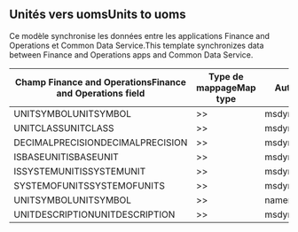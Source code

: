 ## <a name="units-to-uoms"></a><span data-ttu-id="d260e-101">Unités vers uoms</span><span class="sxs-lookup"><span data-stu-id="d260e-101">Units to uoms</span></span>

<span data-ttu-id="d260e-102">Ce modèle synchronise les données entre les applications Finance and Operations et Common Data Service.</span><span class="sxs-lookup"><span data-stu-id="d260e-102">This template synchronizes data between Finance and Operations apps and Common Data Service.</span></span>

<span data-ttu-id="d260e-103">Champ Finance and Operations</span><span class="sxs-lookup"><span data-stu-id="d260e-103">Finance and Operations field</span></span> | <span data-ttu-id="d260e-104">Type de mappage</span><span class="sxs-lookup"><span data-stu-id="d260e-104">Map type</span></span> | <span data-ttu-id="d260e-105">Autre champ Dynamics 365</span><span class="sxs-lookup"><span data-stu-id="d260e-105">Other Dynamics 365 field</span></span> | <span data-ttu-id="d260e-106">Valeur par défaut</span><span class="sxs-lookup"><span data-stu-id="d260e-106">Default value</span></span>
---|---|---|---
<span data-ttu-id="d260e-107">UNITSYMBOL</span><span class="sxs-lookup"><span data-stu-id="d260e-107">UNITSYMBOL</span></span> | >> | <span data-ttu-id="d260e-108">msdyn_symbol</span><span class="sxs-lookup"><span data-stu-id="d260e-108">msdyn_symbol</span></span> | 
<span data-ttu-id="d260e-109">UNITCLASS</span><span class="sxs-lookup"><span data-stu-id="d260e-109">UNITCLASS</span></span> | >> | <span data-ttu-id="d260e-110">msdyn_externalunitclassname</span><span class="sxs-lookup"><span data-stu-id="d260e-110">msdyn_externalunitclassname</span></span> | 
<span data-ttu-id="d260e-111">DECIMALPRECISION</span><span class="sxs-lookup"><span data-stu-id="d260e-111">DECIMALPRECISION</span></span> | >> | <span data-ttu-id="d260e-112">msdyn_decimalprecision</span><span class="sxs-lookup"><span data-stu-id="d260e-112">msdyn_decimalprecision</span></span> | 
<span data-ttu-id="d260e-113">ISBASEUNIT</span><span class="sxs-lookup"><span data-stu-id="d260e-113">ISBASEUNIT</span></span> | >> | <span data-ttu-id="d260e-114">msdyn_isbaseunit</span><span class="sxs-lookup"><span data-stu-id="d260e-114">msdyn_isbaseunit</span></span> | 
<span data-ttu-id="d260e-115">ISSYSTEMUNIT</span><span class="sxs-lookup"><span data-stu-id="d260e-115">ISSYSTEMUNIT</span></span> | >> | <span data-ttu-id="d260e-116">msdyn_issystemunit</span><span class="sxs-lookup"><span data-stu-id="d260e-116">msdyn_issystemunit</span></span> | 
<span data-ttu-id="d260e-117">SYSTEMOFUNITS</span><span class="sxs-lookup"><span data-stu-id="d260e-117">SYSTEMOFUNITS</span></span> | >> | <span data-ttu-id="d260e-118">msdyn_systemofunits</span><span class="sxs-lookup"><span data-stu-id="d260e-118">msdyn_systemofunits</span></span> | 
<span data-ttu-id="d260e-119">UNITSYMBOL</span><span class="sxs-lookup"><span data-stu-id="d260e-119">UNITSYMBOL</span></span> | >> | <span data-ttu-id="d260e-120">name</span><span class="sxs-lookup"><span data-stu-id="d260e-120">name</span></span> | 
<span data-ttu-id="d260e-121">UNITDESCRIPTION</span><span class="sxs-lookup"><span data-stu-id="d260e-121">UNITDESCRIPTION</span></span> | >> | <span data-ttu-id="d260e-122">msdyn_description</span><span class="sxs-lookup"><span data-stu-id="d260e-122">msdyn_description</span></span> | 
